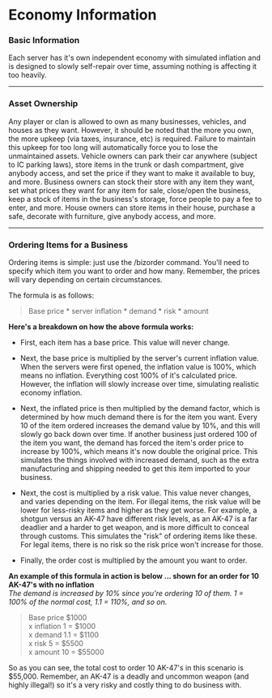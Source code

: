 # Economy Information

### Basic Information
Each server has it's own independent economy with simulated inflation and is designed to slowly self-repair over time, assuming nothing is affecting it too heavily.

---

### Asset Ownership
Any player or clan is allowed to own as many businesses, vehicles, and houses as they want. However, it should be noted that the more you own, the more upkeep (via taxes, insurance, etc) is required. Failure to maintain this upkeep for too long will automatically force you to lose the unmaintained assets. Vehicle owners can park their car anywhere (subject to IC parking laws), store items in the trunk or dash compartment, give anybody access, and set the price if they want to make it available to buy, and more. Business owners can stock their store with any item they want, set what prices they want for any item for sale, close/open the business, keep a stock of items in the business's storage, force people to pay a fee to enter, and more. House owners can store items in their house, purchase a safe, decorate with furniture, give anybody access, and more.

---

### Ordering Items for a Business
Ordering items is simple: just use the /bizorder command. 
You'll need to specify which item you want to order and how many. 
Remember, the prices will vary depending on certain circumstances.  

The formula is as follows:
> Base price * server inflation * demand * risk * amount  

**Here's a breakdown on how the above formula works:**   
* First, each item has a base price. This value will never change.  

* Next, the base price is multiplied by the server's current inflation value. When the servers were first opened, the inflation value is 100%, which means no inflation. Everything cost 100% of it's calculated price. However, the inflation will slowly increase over time, simulating realistic economy inflation.  

* Next, the inflated price is then multiplied by the demand factor, which is determined by how much demand there is for the item you want. Every 10 of the item ordered increases the demand value by 10%, and this will slowly go back down over time. If another business just ordered 100 of the item you want, the demand has forced the item's order price to increase by 100%, which means it's now double the original price. This simulates the things involved with increased demand, such as the extra manufacturing and shipping needed to get this item imported to your business.  

* Next, the cost is multiplied by a risk value. This value never changes, and varies depending on the item. For illegal items, the risk value will be lower for less-risky items and higher as they get worse. For example, a shotgun versus an AK-47 have different risk levels, as an AK-47 is a far deadlier and a harder to get weapon, and is more difficult to conceal through customs. This simulates the "risk" of ordering items like these. For legal items, there is no risk so the risk price won't increase for those.  

* Finally, the order cost is multiplied by the amount you want to order. 


**An example of this formula in action is below ... shown for an order for 10 AK-47's with no inflation**  
*The demand is increased by 10% since you're ordering 10 of them. 1 = 100% of the normal cost, 1.1 = 110%, and so on.*
> Base price $1000  
> x inflation 1 = $1000  
> x demand 1.1 = $1100  
> x risk 5 = $5500  
> x amount 10 = $55000

So as you can see, the total cost to order 10 AK-47's in this scenario is $55,000. Remember, an AK-47 is a deadly and uncommon weapon (and highly illegal!) so it's a very risky and costly thing to do business with.
